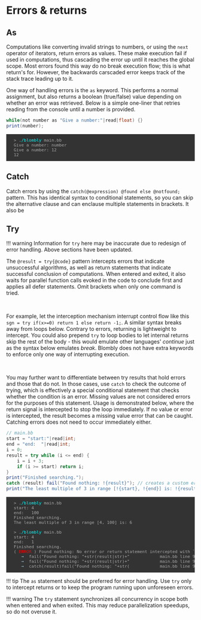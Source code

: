 # Errors & returns

## As

Computations like converting invalid strings to numbers, or using the `next` operator of iterators,
return errors as values. These make execution fail if used in computations, thus cascading the 
error up until it reaches the global scope. Most errors found this way do no break execution flow;
this is what return's for. However, the backwards carscaded error keeps track of the stack trace
leading up to it.

One way of handling errors is
the `as` keyword. This performs a normal assignment, but also returns a boolean (true/false) 
value depending on whether an error was retrieved. Below is a simple one-liner that retries
reading from the console until a number is provided.

```java
while(not number as "Give a number:"|read|float) {}
print(number);
```


<pre style="font-size: 80%;background-color: #333; color: #AAA; padding: 10px 20px;">
> <span style="color: cyan;">./blombly</span> main.bb
Give a number: number
Give a number: 12
12
</pre>


## Catch

Catch errors by using the `catch(@expression) @found else @notfound;` pattern.
This has identical syntax to conditional statements, so you can skip the alternative clause
and can enclause multiple statements in brackets. It also be




## Try

!!! warning
    Information for `try` here may be inaccurate due to redesign of error handling. Above sections have been updated.

The `@result = try{@code}` pattern intercepts errors that indicate
unsuccessful algorithms, as well as return statements that indicate successful conclusion of
computations. When entered and exited, it also waits for parallel function calls evoked in the code to conclude first 
and applies all defer statements. Omit brackets when only one command is tried.

<br>

For example, let the interception mechanism interrupt control flow like this `sgn = try if(x>=0) return 1 else return -1;`.
A similar syntax breaks away from loops below. Contrary to errors, 
returning is lightweight to intercept. 
You could also prepend `try` to loop bodies to let internal returns skip the rest of the body - 
this would emulate other languages' *continue* just as the syntax below emulates *break*. 
Blombly does not have extra keywords to enforce only one way of interrupting execution.

<br>

You may further want to differentiate between try results that hold errors and those that do not. 
In those cases, use `catch` to check the outcome of trying, 
which is effectively a special conditional statement that checks whether the condition is an error.
Missing values are not considered errors for the purposes of this statement. 
Usage is demonstrated below, where the return signal is intercepted to stop the loop immediately. 
If no value or error is intercepted, the result becomes a missing value error that can be caught.
Catching errors does not need to occur immediately either.

```java
// main.bb
start = "start:"|read|int;
end = "end:  "|read|int;
i = 0;
result = try while (i <= end) {
    i = i + 3;
    if (i >= start) return i;
}
print("Finished searching.");
catch (result) fail("Found nothing: !{result}"); // creates a custom error on-demand
print("The least multiple of 3 in range [!{start}, !{end}] is: !{result}");
```

<pre style="font-size: 80%; background-color: #333; color: #AAA; padding: 10px 20px; overflow-x: auto; overflow-x: auto;">
> <span style="color: cyan;">./blombly</span> main.bb
start: 4
end:   100
Finished searching. 
The least multiple of 3 in range [4, 100] is: 6 

> <span style="color: cyan;">./blombly</span> main.bb
start: 4
end:   1
Finished searching. 
(<span style="color: red;"> ERROR </span>) Found nothing: No error or return statement intercepted with `try`.
   <span style="color: lightblue;">→</span>  fail("Found nothing: "+str(result|str)+"            main.bb line 9
   <span style="color: lightblue;">→</span>  fail("Found nothing: "+str(result|str)+"            main.bb line 9
   <span style="color: lightblue;">→</span>  catch(result)fail("Found nothing: "+str(            main.bb line 9
</pre>

!!! tip
    The `as` statement should be preferred for error handling.
    Use `try` only to intercept returns or to keep the program running upon unforeseen errors.

!!! warning
    The `try` statement synchronizes all concurrency in scope both when entered and when exited.
    This may reduce parallelization speedups, so do not overuse it.